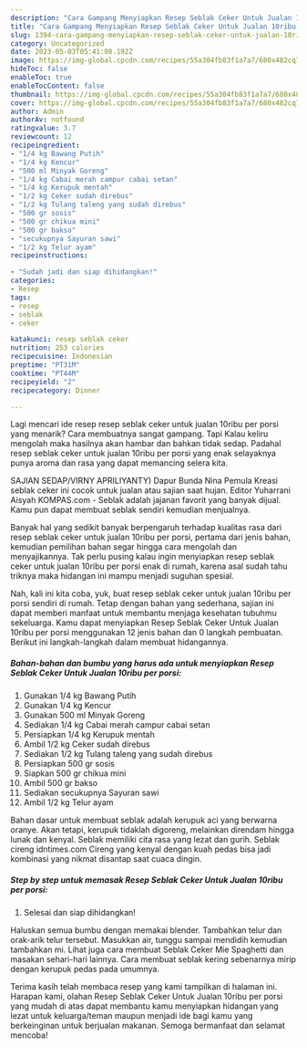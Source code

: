 ```yaml
---
description: "Cara Gampang Menyiapkan Resep Seblak Ceker Untuk Jualan 10ribu per porsi yang Enak Banget"
title: "Cara Gampang Menyiapkan Resep Seblak Ceker Untuk Jualan 10ribu per porsi yang Enak Banget"
slug: 1394-cara-gampang-menyiapkan-resep-seblak-ceker-untuk-jualan-10ribu-per-porsi-yang-enak-banget
category: Uncategorized
date: 2023-05-03T05:41:08.192Z
image: https://img-global.cpcdn.com/recipes/55a304fb83f1a7a7/680x482cq70/resep-seblak-ceker-untuk-jualan-10ribu-per-porsi-foto-resep-utama.jpg
hideToc: false
enableToc: true
enableTocContent: false
thumbnail: https://img-global.cpcdn.com/recipes/55a304fb83f1a7a7/680x482cq70/resep-seblak-ceker-untuk-jualan-10ribu-per-porsi-foto-resep-utama.jpg
cover: https://img-global.cpcdn.com/recipes/55a304fb83f1a7a7/680x482cq70/resep-seblak-ceker-untuk-jualan-10ribu-per-porsi-foto-resep-utama.jpg
author: Admin
authorAv: notfound
ratingvalue: 3.7
reviewcount: 12
recipeingredient:
- "1/4 kg Bawang Putih"
- "1/4 kg Kencur"
- "500 ml Minyak Goreng"
- "1/4 kg Cabai merah campur cabai setan"
- "1/4 kg Kerupuk mentah"
- "1/2 kg Ceker sudah direbus"
- "1/2 kg Tulang taleng yang sudah direbus"
- "500 gr sosis"
- "500 gr chikua mini"
- "500 gr bakso"
- "secukupnya Sayuran sawi"
- "1/2 kg Telur ayam"
recipeinstructions:

- "Sudah jadi dan siap dihidangkan!"
categories:
- Resep
tags:
- resep
- seblak
- ceker

katakunci: resep seblak ceker 
nutrition: 253 calories
recipecuisine: Indonesian
preptime: "PT31M"
cooktime: "PT44M"
recipeyield: "2"
recipecategory: Dinner

---
```



Lagi mencari ide resep resep seblak ceker untuk jualan 10ribu per porsi yang menarik? Cara membuatnya sangat gampang. Tapi Kalau keliru mengolah maka hasilnya akan hambar dan bahkan tidak sedap. Padahal resep seblak ceker untuk jualan 10ribu per porsi yang enak selayaknya punya aroma dan rasa yang dapat memancing selera kita.


SAJIAN SEDAP/VIRNY APRILIYANTY) Dapur Bunda Nina Pemula Kreasi seblak ceker ini cocok untuk jualan atau sajian saat hujan. Editor Yuharrani Aisyah KOMPAS.com - Seblak adalah jajanan favorit yang banyak dijual. Kamu pun dapat membuat seblak sendiri kemudian menjualnya.

Banyak hal yang sedikit banyak berpengaruh terhadap kualitas rasa dari resep seblak ceker untuk jualan 10ribu per porsi, pertama dari jenis bahan, kemudian pemilihan bahan segar hingga cara mengolah dan menyajikannya. Tak perlu pusing kalau ingin menyiapkan resep seblak ceker untuk jualan 10ribu per porsi enak di rumah, karena asal sudah tahu triknya maka hidangan ini mampu menjadi suguhan spesial.


Nah, kali ini kita coba, yuk, buat resep seblak ceker untuk jualan 10ribu per porsi sendiri di rumah. Tetap dengan bahan yang sederhana, sajian ini dapat memberi manfaat untuk membantu menjaga kesehatan tubuhmu sekeluarga. Kamu dapat menyiapkan Resep Seblak Ceker Untuk Jualan 10ribu per porsi menggunakan 12 jenis bahan dan 0 langkah pembuatan. Berikut ini langkah-langkah dalam membuat hidangannya.

<!--inarticleads1-->

##### Bahan-bahan dan bumbu yang harus ada untuk menyiapkan Resep Seblak Ceker Untuk Jualan 10ribu per porsi:

1. Gunakan 1/4 kg Bawang Putih
1. Gunakan 1/4 kg Kencur
1. Gunakan 500 ml Minyak Goreng
1. Sediakan 1/4 kg Cabai merah campur cabai setan
1. Persiapkan 1/4 kg Kerupuk mentah
1. Ambil 1/2 kg Ceker sudah direbus
1. Sediakan 1/2 kg Tulang taleng yang sudah direbus
1. Persiapkan 500 gr sosis
1. Siapkan 500 gr chikua mini
1. Ambil 500 gr bakso
1. Sediakan secukupnya Sayuran sawi
1. Ambil 1/2 kg Telur ayam


Bahan dasar untuk membuat seblak adalah kerupuk aci yang berwarna oranye. Akan tetapi, kerupuk tidaklah digoreng, melainkan direndam hingga lunak dan kenyal. Seblak memiliki cita rasa yang lezat dan gurih. Seblak cireng idntimes.com Cireng yang kenyal dengan kuah pedas bisa jadi kombinasi yang nikmat disantap saat cuaca dingin. 

<!--inarticleads2-->

##### Step by step untuk memasak Resep Seblak Ceker Untuk Jualan 10ribu per porsi:


1. Selesai dan siap dihidangkan!

Haluskan semua bumbu dengan memakai blender. Tambahkan telur dan orak-arik telur tersebut. Masukkan air, tunggu sampai mendidih kemudian tambahkan mi. Lihat juga cara membuat Seblak Ceker Mie Spaghetti dan masakan sehari-hari lainnya. Cara membuat seblak kering sebenarnya mirip dengan kerupuk pedas pada umumnya. 

Terima kasih telah membaca resep yang kami tampilkan di halaman ini. Harapan kami, olahan Resep Seblak Ceker Untuk Jualan 10ribu per porsi yang mudah di atas dapat membantu kamu menyiapkan hidangan yang lezat untuk keluarga/teman maupun menjadi ide bagi kamu yang berkeinginan untuk berjualan makanan. Semoga bermanfaat dan selamat mencoba!
